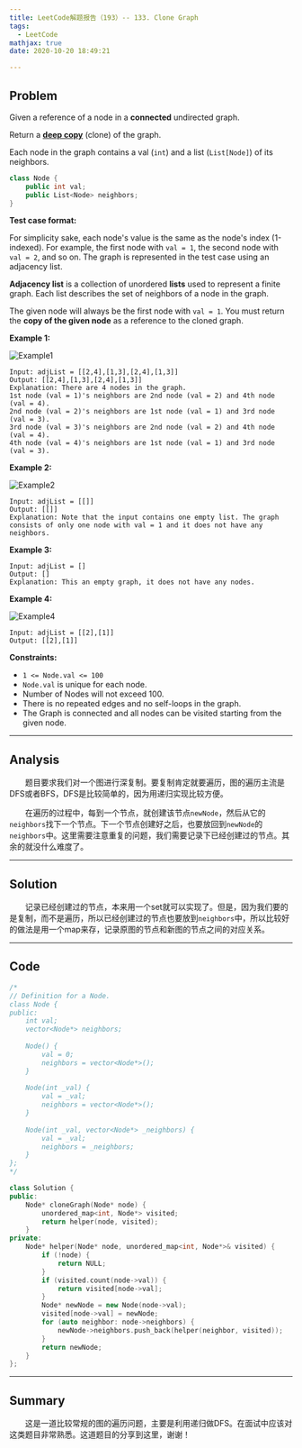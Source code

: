 ```yaml
---
title: LeetCode解题报告（193）-- 133. Clone Graph
tags:
  - LeetCode
mathjax: true
date: 2020-10-20 18:49:21

---
```


## Problem

Given a reference of a node in a **connected** undirected graph.

Return a [**deep copy**](https://en.wikipedia.org/wiki/Object_copying#Deep_copy) (clone) of the graph.

Each node in the graph contains a val (`int`) and a list (`List[Node]`) of its neighbors.

<!-- more -->

```c++
class Node {
    public int val;
    public List<Node> neighbors;
}
```

**Test case format:**

For simplicity sake, each node's value is the same as the node's index (1-indexed). For example, the first node with `val = 1`, the second node with `val = 2`, and so on. The graph is represented in the test case using an adjacency list.

**Adjacency list** is a collection of unordered **lists** used to represent a finite graph. Each list describes the set of neighbors of a node in the graph.

The given node will always be the first node with `val = 1`. You must return the **copy of the given node** as a reference to the cloned graph.

**Example 1:**

![Example1](https://assets.leetcode.com/uploads/2019/11/04/133_clone_graph_question.png)

```
Input: adjList = [[2,4],[1,3],[2,4],[1,3]]
Output: [[2,4],[1,3],[2,4],[1,3]]
Explanation: There are 4 nodes in the graph.
1st node (val = 1)'s neighbors are 2nd node (val = 2) and 4th node (val = 4).
2nd node (val = 2)'s neighbors are 1st node (val = 1) and 3rd node (val = 3).
3rd node (val = 3)'s neighbors are 2nd node (val = 2) and 4th node (val = 4).
4th node (val = 4)'s neighbors are 1st node (val = 1) and 3rd node (val = 3).
```

**Example 2:**

![Example2](https://assets.leetcode.com/uploads/2020/01/07/graph.png)

```
Input: adjList = [[]]
Output: [[]]
Explanation: Note that the input contains one empty list. The graph consists of only one node with val = 1 and it does not have any neighbors.
```

**Example 3:**

```
Input: adjList = []
Output: []
Explanation: This an empty graph, it does not have any nodes.
```

**Example 4:**

![Example4](https://assets.leetcode.com/uploads/2020/01/07/graph-1.png)

```
Input: adjList = [[2],[1]]
Output: [[2],[1]]
```

**Constraints:**

- `1 <= Node.val <= 100`
- `Node.val` is unique for each node.
- Number of Nodes will not exceed 100.
- There is no repeated edges and no self-loops in the graph.
- The Graph is connected and all nodes can be visited starting from the given node.

------

## Analysis

&emsp;&emsp;题目要求我们对一个图进行深复制。要复制肯定就要遍历，图的遍历主流是DFS或者BFS，DFS是比较简单的，因为用递归实现比较方便。

&emsp;&emsp;在遍历的过程中，每到一个节点，就创建该节点`newNode`，然后从它的`neighbors`找下一个节点。下一个节点创建好之后，也要放回到`newNode`的`neighbors`中。这里需要注意重复的问题，我们需要记录下已经创建过的节点。其余的就没什么难度了。

------

## Solution

&emsp;&emsp;记录已经创建过的节点，本来用一个set就可以实现了。但是，因为我们要的是复制，而不是遍历，所以已经创建过的节点也要放到`neighbors`中，所以比较好的做法是用一个map来存，记录原图的节点和新图的节点之间的对应关系。

------

## Code

```c++
/*
// Definition for a Node.
class Node {
public:
    int val;
    vector<Node*> neighbors;
    
    Node() {
        val = 0;
        neighbors = vector<Node*>();
    }
    
    Node(int _val) {
        val = _val;
        neighbors = vector<Node*>();
    }
    
    Node(int _val, vector<Node*> _neighbors) {
        val = _val;
        neighbors = _neighbors;
    }
};
*/

class Solution {
public:
    Node* cloneGraph(Node* node) {
        unordered_map<int, Node*> visited;
        return helper(node, visited);
    }
private:
    Node* helper(Node* node, unordered_map<int, Node*>& visited) {
        if (!node) {
            return NULL;
        }
        if (visited.count(node->val)) {
            return visited[node->val];
        }
        Node* newNode = new Node(node->val);
        visited[node->val] = newNode;
        for (auto neighbor: node->neighbors) {
            newNode->neighbors.push_back(helper(neighbor, visited));
        }
        return newNode;
    }
};
```

------

## Summary

&emsp;&emsp;这是一道比较常规的图的遍历问题，主要是利用递归做DFS。在面试中应该对这类题目非常熟悉。这道题目的分享到这里，谢谢！
